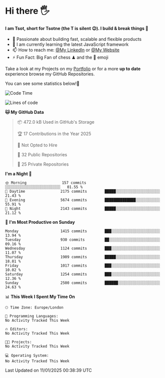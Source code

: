# Hi there :raised_hand_with_fingers_splayed:
#### I am Tsot, short for Tsotne (the T is silent :wink:). I build & break things :space_invader:
- :telescope: Passionate about building fast, scalable and flexible products
- :seedling: I am currently learning the latest JavaScript framework 
- :mailbox: How to reach me: [@My LinkedIn](https://www.linkedin.com/in/tsotne-gvadzabia/) or [@My Website](https://tsotne.co.uk/contact)
- :zap: Fun Fact: Big Fan of chess ♟ and the 👾 emoji

Take a look at my Projects on my [Portfolio](https://tsotne.co.uk/) or for a more **up to date** experience browse my GitHub Repositories.

You can see some statistics below!:space_invader:
<!--START_SECTION:waka-->
![Code Time](http://img.shields.io/badge/Code%20Time-761%20hrs%202%20mins-blue)

![Lines of code](https://img.shields.io/badge/From%20Hello%20World%20I%27ve%20Written-6.9%20million%20lines%20of%20code-blue)

**🐱 My GitHub Data** 

> 📦 472.0 kB Used in GitHub's Storage 
 > 
> 🏆 17 Contributions in the Year 2025
 > 
> 🚫 Not Opted to Hire
 > 
> 📜 32 Public Repositories 
 > 
> 🔑 25 Private Repositories 
 > 
**I'm a Night 🦉** 

```text
🌞 Morning                157 commits         ░░░░░░░░░░░░░░░░░░░░░░░░░   01.55 % 
🌆 Daytime                2175 commits        █████░░░░░░░░░░░░░░░░░░░░   21.43 % 
🌃 Evening                5674 commits        ██████████████░░░░░░░░░░░   55.91 % 
🌙 Night                  2143 commits        █████░░░░░░░░░░░░░░░░░░░░   21.12 % 
```
📅 **I'm Most Productive on Sunday** 

```text
Monday                   1415 commits        ███░░░░░░░░░░░░░░░░░░░░░░   13.94 % 
Tuesday                  930 commits         ██░░░░░░░░░░░░░░░░░░░░░░░   09.16 % 
Wednesday                1124 commits        ███░░░░░░░░░░░░░░░░░░░░░░   11.07 % 
Thursday                 1909 commits        █████░░░░░░░░░░░░░░░░░░░░   18.81 % 
Friday                   1017 commits        ███░░░░░░░░░░░░░░░░░░░░░░   10.02 % 
Saturday                 1254 commits        ███░░░░░░░░░░░░░░░░░░░░░░   12.36 % 
Sunday                   2500 commits        ██████░░░░░░░░░░░░░░░░░░░   24.63 % 
```


📊 **This Week I Spent My Time On** 

```text
🕑︎ Time Zone: Europe/London

💬 Programming Languages: 
No Activity Tracked This Week

🔥 Editors: 
No Activity Tracked This Week

🐱‍💻 Projects: 
No Activity Tracked This Week

💻 Operating System: 
No Activity Tracked This Week
```


 Last Updated on 11/01/2025 00:38:39 UTC
<!--END_SECTION:waka-->
